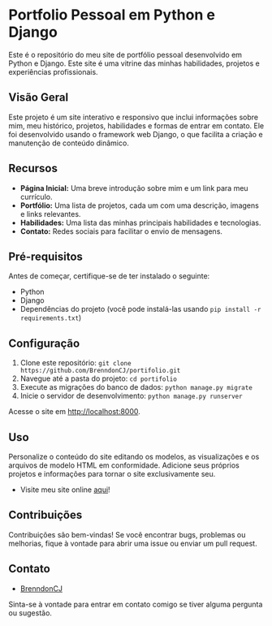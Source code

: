 # Portfolio Pessoal em Python e Django

Este é o repositório do meu site de portfólio pessoal desenvolvido em Python e Django. Este site é uma vitrine das minhas habilidades, projetos e experiências profissionais.

## Visão Geral

Este projeto é um site interativo e responsivo que inclui informações sobre mim, meu histórico, projetos, habilidades e formas de entrar em contato. Ele foi desenvolvido usando o framework web Django, o que facilita a criação e manutenção de conteúdo dinâmico.

## Recursos

- **Página Inicial:** Uma breve introdução sobre mim e um link para meu currículo.
- **Portfólio:** Uma lista de projetos, cada um com uma descrição, imagens e links relevantes.
- **Habilidades:** Uma lista das minhas principais habilidades e tecnologias.
- **Contato:** Redes sociais para facilitar o envio de mensagens.

## Pré-requisitos

Antes de começar, certifique-se de ter instalado o seguinte:

- Python
- Django
- Dependências do projeto (você pode instalá-las usando `pip install -r requirements.txt`)

## Configuração

1. Clone este repositório: `git clone https://github.com/BrenndonCJ/portifolio.git`
2. Navegue até a pasta do projeto: `cd portifolio`
3. Execute as migrações do banco de dados: `python manage.py migrate`
4. Inicie o servidor de desenvolvimento: `python manage.py runserver`

Acesse o site em [http://localhost:8000](http://localhost:8000).

## Uso

Personalize o conteúdo do site editando os modelos, as visualizações e os arquivos de modelo HTML em conformidade. Adicione seus próprios projetos e informações para tornar o site exclusivamente seu.
- Visite meu site online [aqui](http://brenndoncj.sytes.net/)!

## Contribuições

Contribuições são bem-vindas! Se você encontrar bugs, problemas ou melhorias, fique à vontade para abrir uma issue ou enviar um pull request.

## Contato

- [BrenndonCJ](http://brenndoncj.sytes.net/)

Sinta-se à vontade para entrar em contato comigo se tiver alguma pergunta ou sugestão.
